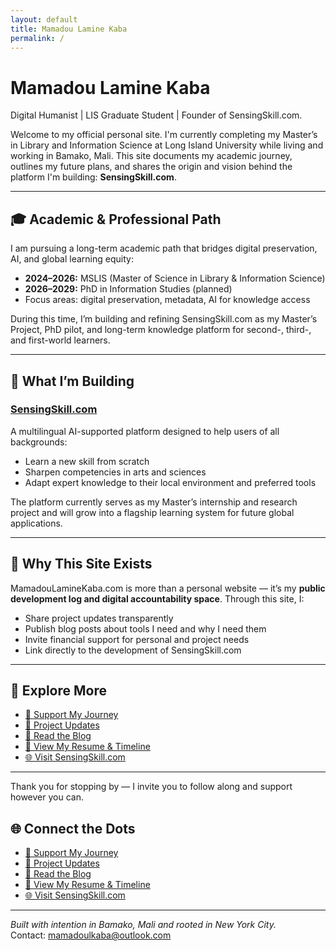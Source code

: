```yaml
---
layout: default
title: Mamadou Lamine Kaba
permalink: /
---
```


# Mamadou Lamine Kaba

Digital Humanist | LIS Graduate Student | Founder of SensingSkill.com.

Welcome to my official personal site. I'm currently completing my Master’s in Library and Information Science at Long Island University while living and working in Bamako, Mali. This site documents my academic journey, outlines my future plans, and shares the origin and vision behind the platform I'm building: **SensingSkill.com**.

---

## 🎓 Academic & Professional Path

I am pursuing a long-term academic path that bridges digital preservation, AI, and global learning equity:

- **2024–2026:** MSLIS (Master of Science in Library & Information Science)
- **2026–2029:** PhD in Information Studies (planned)
- Focus areas: digital preservation, metadata, AI for knowledge access

During this time, I’m building and refining SensingSkill.com as my Master’s Project, PhD pilot, and long-term knowledge platform for second-, third-, and first-world learners.

---

## 🚀 What I’m Building

### [SensingSkill.com](https://www.sensingskill.com)
A multilingual AI-supported platform designed to help users of all backgrounds:
- Learn a new skill from scratch
- Sharpen competencies in arts and sciences
- Adapt expert knowledge to their local environment and preferred tools

The platform currently serves as my Master’s internship and research project and will grow into a flagship learning system for future global applications.

---

## 🤝 Why This Site Exists

MamadouLamineKaba.com is more than a personal website — it’s my **public development log and digital accountability space**. Through this site, I:

- Share project updates transparently
- Publish blog posts about tools I need and why I need them
- Invite financial support for personal and project needs
- Link directly to the development of SensingSkill.com

---

## 🔗 Explore More

- [💬 Support My Journey](/support/)
- [📘 Project Updates](/updates/)
- [🧠 Read the Blog](/blog/)
- [📄 View My Resume & Timeline](/portfolio/)
- [🌐 Visit SensingSkill.com](https://www.sensingskill.com)

---

Thank you for stopping by — I invite you to follow along and support however you can.

## 🌐 Connect the Dots
- [💬 Support My Journey](/support/)
- [📘 Project Updates](/updates/)
- [🧠 Read the Blog](/blog/)
- [📄 View My Resume & Timeline](/portfolio/)
- [🌐 Visit SensingSkill.com](https://www.sensingskill.com)
---

*Built with intention in Bamako, Mali and rooted in New York City.*  
Contact: [mamadoulkaba@outlook.com](mailto:mamadoulkaba@outlook.com)

